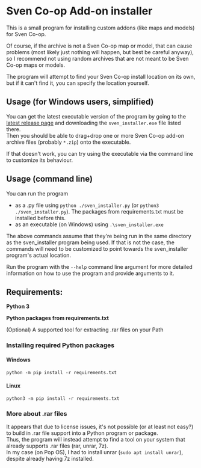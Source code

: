 # Sven Co-op Add-on installer

This is a small program for installing custom addons (like maps and models) for Sven Co-op.

Of course, if the archive is not a Sven Co-op map or model, that can cause problems (most likely just nothing will happen, but best be careful anyway), so I recommend not using random archives that are not meant to be Sven Co-op maps or models.

The program will attempt to find your Sven Co-op install location on its own, but if it can't find it, you can specify the location yourself.

## Usage (for Windows users, simplified)
You can get the latest executable version of the program by going to the [latest release page](https://github.com/PatTheHyruler/sven-coop-installer/releases/latest) and downloading the `sven_installer.exe` file listed there.  
Then you should be able to drag+drop one or more Sven Co-op add-on archive files (probably `*.zip`) onto the executable.

If that doesn't work, you can try using the executable via the command line to customize its behaviour.

## Usage (command line)
You can run the program
* as a .py file using `python ./sven_installer.py` (or `python3 ./sven_installer.py`). The packages from requirements.txt must be installed before this.
* as an executable (on Windows) using `.\sven_installer.exe`

The above commands assume that they're being run in the same directory as the sven_installer program being used.
If that is not the case, the commands will need to be customized to point towards the sven_installer program's actual location.

Run the program with the `--help` command line argument for more detailed information on how to use the program and provide arguments to it.

## Requirements:

**Python 3**

**Python packages from requirements.txt**

(Optional) A supported tool for extracting .rar files on your Path

### Installing required Python packages
#### Windows
    python -m pip install -r requirements.txt
#### Linux
    python3 -m pip install -r requirements.txt

### More about .rar files
It appears that due to license issues, it's not possible (or at least not easy?) to build in .rar file support into a Python program or package.  
Thus, the program will instead attempt to find a tool on your system that already supports .rar files (rar, unrar, 7z).  
In my case (on Pop OS), I had to install unrar (`sudo apt install unrar`), despite already having 7z installed.